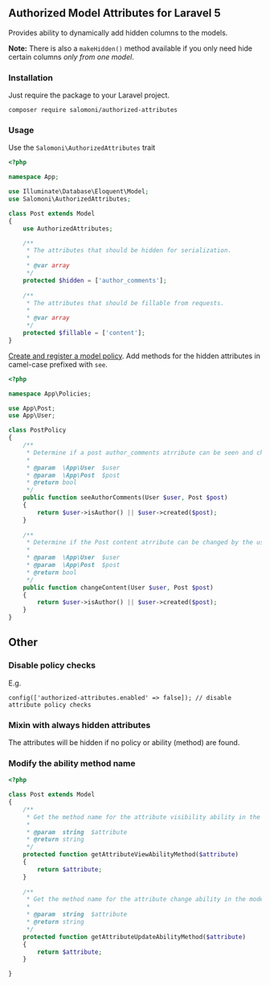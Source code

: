 ## Authorized Model Attributes for Laravel 5

Provides ability to dynamically add hidden columns to the models.

**Note:** There is also a `makeHidden()` method available if you only need hide certain columns *only from one model*.

### Installation

Just require the package to your Laravel project.

```
composer require salomoni/authorized-attributes
```

### Usage

Use the `Salomoni\AuthorizedAttributes` trait

```php
<?php

namespace App;

use Illuminate\Database\Eloquent\Model;
use Salomoni\AuthorizedAttributes;

class Post extends Model
{
    use AuthorizedAttributes;

    /**
     * The attributes that should be hidden for serialization.
     *
     * @var array
     */
    protected $hidden = ['author_comments'];
    
    /**
     * The attributes that should be fillable from requests.
     *
     * @var array
     */
    protected $fillable = ['content'];
}
```

[Create and register a model policy](https://laravel.com/docs/authorization#creating-policies). Add methods for the hidden attributes in camel-case prefixed with `see`.

```php
<?php

namespace App\Policies;

use App\Post;
use App\User;

class PostPolicy
{
    /**
     * Determine if a post author_comments atrribute can be seen and changed by the user.
     *
     * @param  \App\User  $user
     * @param  \App\Post  $post
     * @return bool
     */
    public function seeAuthorComments(User $user, Post $post)
    {
        return $user->isAuthor() || $user->created($post);
    }
    
    /**
     * Determine if the Post content atrribute can be changed by the user.
     *
     * @param  \App\User  $user
     * @param  \App\Post  $post
     * @return bool
     */
    public function changeContent(User $user, Post $post)
    {
        return $user->isAuthor() || $user->created($post);
    }
}
```

## Other

### Disable policy checks

E.g.

```config(['authorized-attributes.enabled' => false]); // disable attribute policy checks```

### Mixin with always hidden attributes

The attributes will be hidden if no policy or ability (method) are found.

### Modify the ability method name

```php
<?php

class Post extends Model
{
    /**
     * Get the method name for the attribute visibility ability in the model policy.
     *
     * @param  string  $attribute
     * @return string
     */
    protected function getAttributeViewAbilityMethod($attribute)
    {
        return $attribute;
    }
    
    /**
     * Get the method name for the attribute change ability in the model policy.
     *
     * @param  string  $attribute
     * @return string
     */
    protected function getAttributeUpdateAbilityMethod($attribute)
    {
        return $attribute;
    }

}
```
